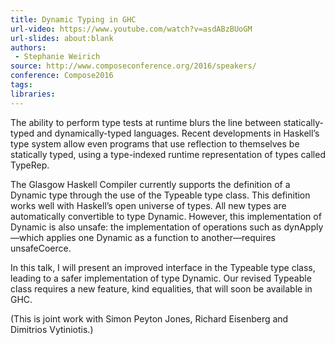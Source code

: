 ```yaml
---
title: Dynamic Typing in GHC
url-video: https://www.youtube.com/watch?v=asdABzBUoGM
url-slides: about:blank
authors:
 - Stephanie Weirich
source: http://www.composeconference.org/2016/speakers/
conference: Compose2016
tags:
libraries:
---
```


The ability to perform type tests at runtime blurs the line between statically-typed and dynamically-typed languages. Recent developments in Haskell’s type system allow even programs that use reflection to themselves be statically typed, using a type-indexed runtime representation of types called TypeRep.

The Glasgow Haskell Compiler currently supports the definition of a Dynamic type through the use of the Typeable type class. This definition works well with Haskell’s open universe of types. All new types are automatically convertible to type Dynamic. However, this implementation of Dynamic is also unsafe: the implementation of operations such as dynApply—which applies one Dynamic as a function to another—requires unsafeCoerce.

In this talk, I will present an improved interface in the Typeable type class, leading to a safer implementation of type Dynamic. Our revised Typeable class requires a new feature, kind equalities, that will soon be available in GHC.

(This is joint work with Simon Peyton Jones, Richard Eisenberg and Dimitrios Vytiniotis.)

